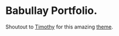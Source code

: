 # Babullay Portfolio.

Shoutout to [Timothy](https://github.com/timlrx) for this amazing [theme](https://github.com/timlrx/tailwind-nextjs-starter-blog).
